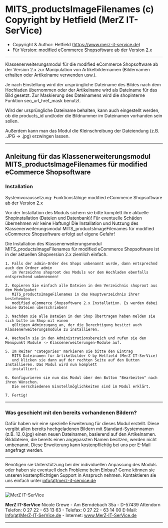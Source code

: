 
# MITS_productsImageFilenames (c) Copyright by Hetfield (MerZ IT-SerVice)

- Copyright & Author: Hetfield (https://www.merz-it-service.de)
- Für Version: modified eCommerce Shopsoftware ab der Version 2.x

<hr />

Klassenerweiterungsmodul für die modified eCommerce Shopsoftware ab der Version 2.x zur Manipulation von Artikelbildernamen (Bildernamen erhalten oder Artikelname verwenden usw.).

Je nach Einstellung wird der ursprüngliche Dateiname des Bildes nach dem Hochladen übernommen oder der Artikelname wird als Dateiname für das Bild gesetzt. Zur Maskierung des Dateinamens wird die shopinterne Funktion seo_url_href_mask benutzt.

Wird der ursprüngliche Dateiname behalten, kann auch eingestellt werden, ob die products_id und/oder die Bildnummer im Dateinamen vorhanden sein sollen.

Außerdem kann man das Modul die Kleinschreibung der Dateiendung (z.B. .JPG -> .jpg) erzwingen lassen.

<hr />

## Anleitung für das Klassenerweiterungsmodul MITS_productsImageFilenames für modified eCommerce Shopsoftware


### Installation

Systemvoraussetzung: Funktionsfähige modified eCommerce Shopsoftware ab der Version 2.x

Vor der Installation des Moduls sichern sie bitte komplett ihre aktuelle Shopinstallation (Dateien und Datenbank)!
Für eventuelle Schäden übernehmen wir keine Haftung!
Die Installation und Nutzung des Klassenerweiterungsmodul MITS_productsImageFilenames für modified eCommerce Shopsoftware erfolgt auf eigene Gefahr!

Die Installation des Klassenerweiterungsmodul MITS_productsImageFilenames für modified eCommerce Shopsoftware ist in der aktuellen Shopversion 2.x ziemlich einfach.

    1. Falls der admin-Order des Shops unbenannt wurde, dann entsprechnd auch den Ordner admin 
       im Verzeichns shoproot des Moduls vor dem Hochladen ebenfalls entsprechend umbenennen!

    2. Kopieren Sie einfach alle Dateien in dem Verzeichnis shoproot aus dem Modulpaket 
       MITS_productsImageFilenames in das Hauptverzeichnis ihrer bestehenden 
       modified eCommerce Shopsoftware 2.x Installation. Es werden dabei keine Dateien überschrieben!

    3. Nachdem sie alle Dateien in den Shop übertragen haben melden sie sich bitte im Shop mit einem 
       gültigen Adminzugang an, der die Berechtigung besitzt auch Klassenerweiterungsmodule zu installieren.

    4. Wechseln sie in den Administrationsbereich und rufen sie den Menüpunkt Module -> Klassenerweiterungen-Module auf.

    5. Im Reiter "categories" markieren sie bitte den Eintrag 
	   MITS Dateinamen für Artikelbilder © by Hetfield (MerZ IT-SerVice)
       und klicken sie dann auf der rechten Seite auf den Button Installieren. Das Modul wird nun komplett 
       installiert.

    6. Konfigurieren sie nun das Modul über den Button "Bearbeiten" nach ihren Wünschen. 
       Die verschiedenen Einstellmöglichkeiten sind im Modul erklärt.

    7. Fertig!

<hr />

### Was geschieht mit den bereits vorhandenen Bildern?

Dafür haben wir eine spezielle Erweiterung für dieses Modul erstellt. 
Diese vergibt allen bereits hochgeladenen Bildern mit Standard-Systemnamen (z.B. 12_0.jpg) einen neuen Dateinamen, basierend auf den Artikelnamen. 
Bilddateien, die bereits einen angepassten Namen besitzen, werden nicht umbenannt.
Diese Erweiterung kann kostenpflichtig bei uns per E-Mail angefragt werden.

<hr />

Benötigen sie Unterstützung bei der individuellen Anpassung des Moduls oder haben sie eventuell doch Probleme beim Einbau?
Gerne können sie unseren kostenpflichtigen Support in Anspruch nehmen.
Kontaktieren sie uns einfach unter <a href="https://www.merz-it-service.de/Kontakt.html">info(at)merz-it-service.de</a>

<hr />
<img src="https://www.merz-it-service.de/images/logo.png" alt="MerZ IT-SerVice" title="MerZ IT-SerVice" />

**MerZ IT-SerVice** Nicole Grewe - Am Berndebach 35a - D-57439 Attendorn
Telefon: 0 27 22 - 63 13 63 - Telefax: 0 27 22 - 63 14 00
E-Mail: <a href="https://www.merz-it-service.de/Kontakt.html">Info(at)MerZ-IT-SerVice.de</a> - Internet: <a href="https://www.merz-it-service.de">www.MerZ-IT-SerVice.de</a>

<hr />